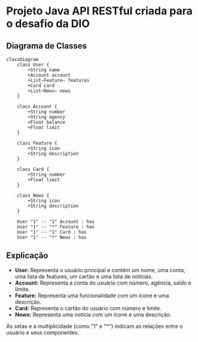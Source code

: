 # Projeto Java API RESTful criada para o desafio da DIO

## Diagrama de Classes

```mermaid
classDiagram
    class User {
        +String name
        +Account account
        +List~Feature~ features
        +Card card
        +List~News~ news
    }
    
    class Account {
        +String number
        +String agency
        +Float balance
        +Float limit
    }
    
    class Feature {
        +String icon
        +String description
    }
    
    class Card {
        +String number
        +Float limit
    }
    
    class News {
        +String icon
        +String description
    }
    
    User "1" -- "1" Account : has
    User "1" -- "*" Feature : has
    User "1" -- "1" Card : has
    User "1" -- "*" News : has
```
## Explicação

- **User:** Representa o usuário principal e contém um nome, uma conta, uma lista de features, um cartão e uma lista de notícias.
- **Account:** Representa a conta do usuário com número, agência, saldo e limite.
- **Feature:** Representa uma funcionalidade com um ícone e uma descrição.
- **Card:** Representa o cartão do usuário com número e limite.
- **News:** Representa uma notícia com um ícone e uma descrição.

As setas e a multiplicidade (como "1" e "*") indicam as relações entre o usuário e seus componentes.

